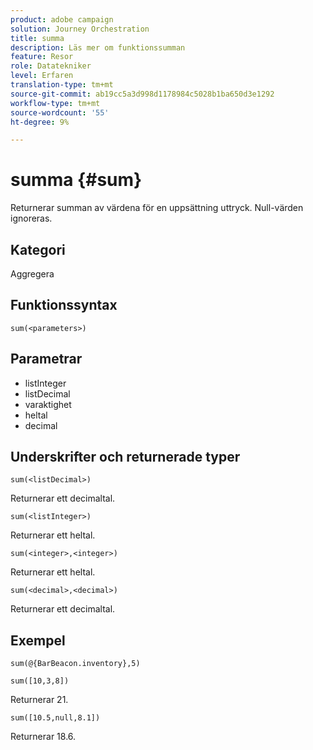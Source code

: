 ```yaml
---
product: adobe campaign
solution: Journey Orchestration
title: summa
description: Läs mer om funktionssumman
feature: Resor
role: Datatekniker
level: Erfaren
translation-type: tm+mt
source-git-commit: ab19cc5a3d998d1178984c5028b1ba650d3e1292
workflow-type: tm+mt
source-wordcount: '55'
ht-degree: 9%

---
```



# summa {#sum}

Returnerar summan av värdena för en uppsättning uttryck. Null-värden ignoreras.

## Kategori

Aggregera

## Funktionssyntax

`sum(<parameters>)`

## Parametrar

* listInteger
* listDecimal
* varaktighet
* heltal
* decimal

## Underskrifter och returnerade typer

`sum(<listDecimal>)`

Returnerar ett decimaltal.

`sum(<listInteger>)`

Returnerar ett heltal.

`sum(<integer>,<integer>)`

Returnerar ett heltal.

`sum(<decimal>,<decimal>)`

Returnerar ett decimaltal.

## Exempel

`sum(@{BarBeacon.inventory},5)`

`sum([10,3,8])`

Returnerar 21.

`sum([10.5,null,8.1])`

Returnerar 18.6.
